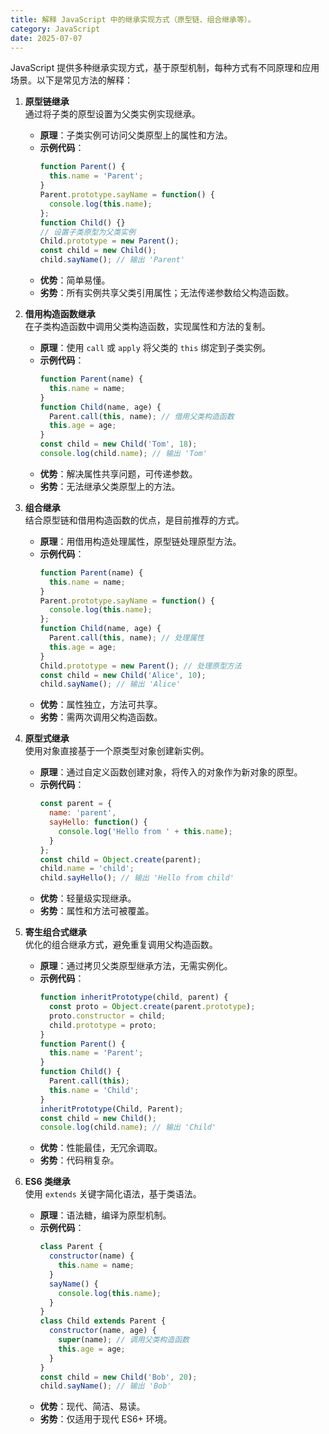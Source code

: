 ```yaml
---
title: 解释 JavaScript 中的继承实现方式（原型链、组合继承等）。
category: JavaScript
date: 2025-07-07
---
```

JavaScript 提供多种继承实现方式，基于原型机制，每种方式有不同原理和应用场景。以下是常见方法的解释：  

1. **原型链继承**  
   通过将子类的原型设置为父类实例实现继承。
   - **原理**：子类实例可访问父类原型上的属性和方法。
   - **示例代码**：
     ```javascript
     function Parent() {
       this.name = 'Parent';
     }
     Parent.prototype.sayName = function() {
       console.log(this.name);
     };
     function Child() {}
     // 设置子类原型为父类实例
     Child.prototype = new Parent();
     const child = new Child();
     child.sayName(); // 输出 'Parent'
     ```
   - **优势**：简单易懂。
   - **劣势**：所有实例共享父类引用属性；无法传递参数给父构造函数。

2. **借用构造函数继承**  
   在子类构造函数中调用父类构造函数，实现属性和方法的复制。
   - **原理**：使用 `call` 或 `apply` 将父类的 `this` 绑定到子类实例。
   - **示例代码**：
     ```javascript
     function Parent(name) {
       this.name = name;
     }
     function Child(name, age) {
       Parent.call(this, name); // 借用父类构造函数
       this.age = age;
     }
     const child = new Child('Tom', 18);
     console.log(child.name); // 输出 'Tom'
     ```
   - **优势**：解决属性共享问题，可传递参数。
   - **劣势**：无法继承父类原型上的方法。

3. **组合继承**  
   结合原型链和借用构造函数的优点，是目前推荐的方式。
   - **原理**：用借用构造处理属性，原型链处理原型方法。
   - **示例代码**：
     ```javascript
     function Parent(name) {
       this.name = name;
     }
     Parent.prototype.sayName = function() {
       console.log(this.name);
     };
     function Child(name, age) {
       Parent.call(this, name); // 处理属性
       this.age = age;
     }
     Child.prototype = new Parent(); // 处理原型方法
     const child = new Child('Alice', 10);
     child.sayName(); // 输出 'Alice'
     ```
   - **优势**：属性独立，方法可共享。
   - **劣势**：需两次调用父构造函数。

4. **原型式继承**  
   使用对象直接基于一个原类型对象创建新实例。
   - **原理**：通过自定义函数创建对象，将传入的对象作为新对象的原型。
   - **示例代码**：
     ```javascript
     const parent = {
       name: 'parent',
       sayHello: function() {
         console.log('Hello from ' + this.name);
       }
     };
     const child = Object.create(parent);
     child.name = 'child';
     child.sayHello(); // 输出 'Hello from child'
     ```
   - **优势**：轻量级实现继承。
   - **劣势**：属性和方法可被覆盖。

5. **寄生组合式继承**  
   优化的组合继承方式，避免重复调用父构造函数。
   - **原理**：通过拷贝父类原型继承方法，无需实例化。
   - **示例代码**：
     ```javascript
     function inheritPrototype(child, parent) {
       const proto = Object.create(parent.prototype);
       proto.constructor = child;
       child.prototype = proto;
     }
     function Parent() {
       this.name = 'Parent';
     }
     function Child() {
       Parent.call(this);
       this.name = 'Child';
     }
     inheritPrototype(Child, Parent);
     const child = new Child();
     console.log(child.name); // 输出 'Child'
     ```
   - **优势**：性能最佳，无冗余调取。
   - **劣势**：代码稍复杂。

6. **ES6 类继承**  
   使用 `extends` 关键字简化语法，基于类语法。
   - **原理**：语法糖，编译为原型机制。
   - **示例代码**：
     ```javascript
     class Parent {
       constructor(name) {
         this.name = name;
       }
       sayName() {
         console.log(this.name);
       }
     }
     class Child extends Parent {
       constructor(name, age) {
         super(name); // 调用父类构造函数
         this.age = age;
       }
     }
     const child = new Child('Bob', 20);
     child.sayName(); // 输出 'Bob'
     ```
   - **优势**：现代、简洁、易读。
   - **劣势**：仅适用于现代 ES6+ 环境。
